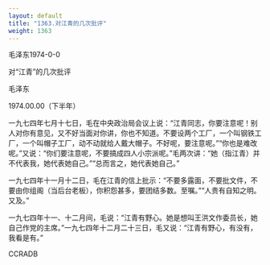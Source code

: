```yaml
---
layout: default
title: "1363.对江青的几次批评"
weight: 1363
---
```


毛泽东1974-0-0

对“江青”的几次批评

毛泽东

1974.00.00（下半年）

一九七四年七月十七日，毛在中央政治局会议上说：“江青同志，你要注意呢！别人对你有意见，又不好当面对你讲，你也不知道。不要设两个工厂，一个叫钢铁工厂，一个叫帽子工厂，动不动就给人戴大帽子。不好呢，要注意呢。”“你也是难改呢。”又说：“你们要注意呢，不要搞成四人小宗派呢。”毛两次讲：“她（指江青）并不代表我，她代表她自己。”“总而言之，她代表她自己。”

一九七四年十一月十二日，毛在江青的信上批示：“不要多露面，不要批文件，不要由你组阁（当后台老板），你积怨甚多，要团结多数。至嘱。”“人贵有自知之明。又及。”

一九七四年十一、十二月间，毛说：“江青有野心。她是想叫王洪文作委员长，她自己作党的主席。”一九七四年十二月二十三日，毛又说：“江青有野心，有没有，我看是有。”

CCRADB

